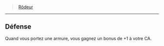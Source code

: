 ﻿---
!ClassFeatureItem
Id: ranger_hd.md#défense
ParentLink: ranger_hd.md#rôdeur
Name: Défense
ParentName: Rôdeur
NameLevel: 2
Attributes: {}
---
> [Rôdeur](hd_ranger.md)

---

## Défense

Quand vous portez une armure, vous gagnez un bonus de +1 à votre CA.

